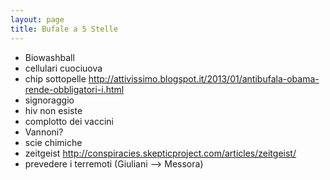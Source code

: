 ```yaml
---
layout: page
title: Bufale a 5 Stelle
---
```


 - Biowashball 
 - cellulari cuociuova 
 - chip sottopelle
 	http://attivissimo.blogspot.it/2013/01/antibufala-obama-rende-obbligatori-i.html
 - signoraggio
 - hiv non esiste
 - complotto dei vaccini
 - Vannoni?
 - scie chimiche
 - zeitgeist
 	http://conspiracies.skepticproject.com/articles/zeitgeist/
 - prevedere i terremoti (Giuliani --> Messora)

